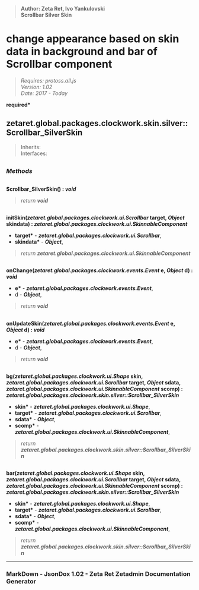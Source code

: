 > __Author: Zeta Ret, Ivo Yankulovski__  
> __Scrollbar Silver Skin__  
# change appearance based on skin data in background and bar of Scrollbar component  
> *Requires: protoss.all.js*  
> *Version: 1.02*  
> *Date: 2017 - Today*  

__required*__

## zetaret.global.packages.clockwork.skin.silver::Scrollbar_SilverSkin  
> Inherits:   
> Interfaces:   


##  
### *Methods*  

##  
__Scrollbar_SilverSkin() : *void*__  
  
> *return __void__*  

##  
__initSkin(*zetaret.global.packages.clockwork.ui.Scrollbar* target, *Object* skindata) : *zetaret.global.packages.clockwork.ui.SkinnableComponent*__  
  
- __target*__ - __*zetaret.global.packages.clockwork.ui.Scrollbar*__,   
- __skindata*__ - __*Object*__,   
> *return __zetaret.global.packages.clockwork.ui.SkinnableComponent__*  

##  
__onChange(*zetaret.global.packages.clockwork.events.Event* e, *Object* d) : *void*__  
  
- __e*__ - __*zetaret.global.packages.clockwork.events.Event*__,   
- d - __*Object*__,   
> *return __void__*  

##  
__onUpdateSkin(*zetaret.global.packages.clockwork.events.Event* e, *Object* d) : *void*__  
  
- __e*__ - __*zetaret.global.packages.clockwork.events.Event*__,   
- d - __*Object*__,   
> *return __void__*  

##  
__bg(*zetaret.global.packages.clockwork.ui.Shape* skin, *zetaret.global.packages.clockwork.ui.Scrollbar* target, *Object* sdata, *zetaret.global.packages.clockwork.ui.SkinnableComponent* scomp) : *zetaret.global.packages.clockwork.skin.silver::Scrollbar_SilverSkin*__  
  
- __skin*__ - __*zetaret.global.packages.clockwork.ui.Shape*__,   
- __target*__ - __*zetaret.global.packages.clockwork.ui.Scrollbar*__,   
- __sdata*__ - __*Object*__,   
- __scomp*__ - __*zetaret.global.packages.clockwork.ui.SkinnableComponent*__,   
> *return __zetaret.global.packages.clockwork.skin.silver::Scrollbar_SilverSkin__*  

##  
__bar(*zetaret.global.packages.clockwork.ui.Shape* skin, *zetaret.global.packages.clockwork.ui.Scrollbar* target, *Object* sdata, *zetaret.global.packages.clockwork.ui.SkinnableComponent* scomp) : *zetaret.global.packages.clockwork.skin.silver::Scrollbar_SilverSkin*__  
  
- __skin*__ - __*zetaret.global.packages.clockwork.ui.Shape*__,   
- __target*__ - __*zetaret.global.packages.clockwork.ui.Scrollbar*__,   
- __sdata*__ - __*Object*__,   
- __scomp*__ - __*zetaret.global.packages.clockwork.ui.SkinnableComponent*__,   
> *return __zetaret.global.packages.clockwork.skin.silver::Scrollbar_SilverSkin__*  

---  
### MarkDown - JsonDox 1.02 - Zeta Ret Zetadmin Documentation Generator
